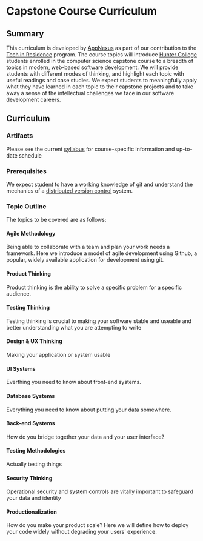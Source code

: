 # Capstone Course Curriculum

## Summary

This curriculum is developed by [AppNexus](https://www.appnexus.com/en) as part of our contribution to the [Tech in Residence](http://www.techtalentpipeline.nyc/tech-in-residence-corps/) program. The course topics will introduce [Hunter College](http://www.hunter.cuny.edu/csci/curriculum) students enrolled in the computer science capstone course to a breadth of topics in modern, web-based software development. We will provide students with different modes of thinking, and highlight each topic with useful readings and case studies. We expect students to meaningfully apply what they have learned in each topic to their capstone projects and to take away a sense of the intellectual challenges we face in our software development careers.

## Curriculum

### Artifacts

Please see the current [syllabus](syllabus.md) for course-specific information and up-to-date schedule

### Prerequisites

We expect student to have a working knowledge of [git](https://git-scm.com/) and understand the mechanics of a [distributed version control](https://en.wikipedia.org/wiki/Distributed_version_control) system.

### Topic Outline

The topics to be covered are as follows:

#### Agile Methodology

Being able to collaborate with a team and plan your work needs a framework. Here we introduce a model of agile development using Github, a popular, widely available application for development using git.

#### Product Thinking

Product thinking is the ability to solve a specific problem for a specific audience.

#### Testing Thinking

Testing thinking is crucial to making your software stable and useable and better understanding what you are attempting to write

#### Design & UX Thinking

Making your application or system usable 

#### UI Systems

Everthing you need to know about front-end systems.

#### Database Systems

Everything you need to know about putting your data somewhere.

#### Back-end Systems

How do you bridge together your data and your user interface?

#### Testing Methodologies

Actually testing things

#### Security Thinking

Operational security and system controls are vitally important to safeguard your data and identity

#### Productionalization

How do you make your product scale? Here we will define how to deploy your code widely without degrading your users' experience.